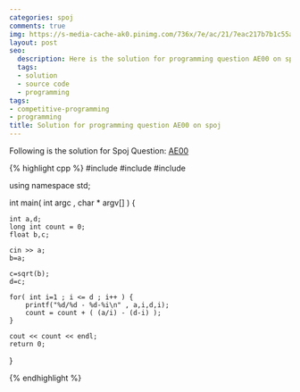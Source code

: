```yaml
---
categories: spoj
comments: true
img: https://s-media-cache-ak0.pinimg.com/736x/7e/ac/21/7eac217b7b1c55ab7fd56758e4e181be.jpg
layout: post
seo:
  description: Here is the solution for programming question AE00 on spoj
  tags:
  - solution
  - source code
  - programming
tags:
- competitive-programming
- programming
title: Solution for programming question AE00 on spoj
---
```


Following is the solution for Spoj Question: [AE00](http://www.spoj.com/problems/AE00/)

{% highlight cpp %}
#include <iostream>
#include <cmath>
#include <cstdio>

using namespace std;

int main( int argc , char * argv[] ) {

	int a,d;
	long int count = 0;
	float b,c;

	cin >> a;
	b=a;

	c=sqrt(b);
	d=c;

	for( int i=1 ; i <= d ; i++ ) {
		printf("%d/%d - %d-%i\n" , a,i,d,i);
		count = count + ( (a/i) - (d-i) );
	}
	
	cout << count << endl;
	return 0;
}

{% endhighlight %}